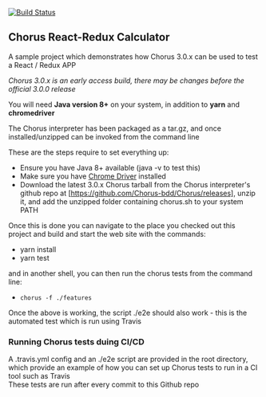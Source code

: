 [![Build Status](https://travis-ci.org/Chorus-bdd/chorus-js-react-calculator.svg?branch=master)](https://travis-ci.org/Chorus-bdd/chorus-js-react-calculator)

## Chorus React-Redux Calculator

A sample project which demonstrates how Chorus 3.0.x can be used to test a React / Redux APP

*Chorus 3.0.x is an early access build, there may be changes before the official 3.0.0 release* 

You will need **Java version 8+** on your system, in addition to **yarn** and **chromedriver**

The Chorus interpreter has been packaged as a tar.gz, and once installed/unzipped can be invoked from the command line

These are the steps require to set everything up:
 
 * Ensure you have Java 8+ available (java -v to test this)
 * Make sure you have [Chrome Driver](https://sites.google.com/a/chromium.org/chromedriver/) installed
 * Download the latest 3.0.x Chorus tarball from the Chorus interpreter's github repo at [https://github.com/Chorus-bdd/Chorus/releases], unzip it, and add the unzipped folder containing chorus.sh to your system PATH

Once this is done you can  navigate to the place you checked out this project and build and start the web site with the commands:

* yarn install
* yarn test

and in another shell, you can then run the chorus tests from the command line:

* `chorus -f ./features`


Once the above is working, the script ./e2e should also work - this is the automated test which is run using Travis

### Running Chorus tests duing CI/CD

A .travis.yml config and an ./e2e script are provided in the root directory, which provide an example of how you can set up Chorus tests to run in a CI tool such as Travis  
These tests are run after every commit to this Github repo

